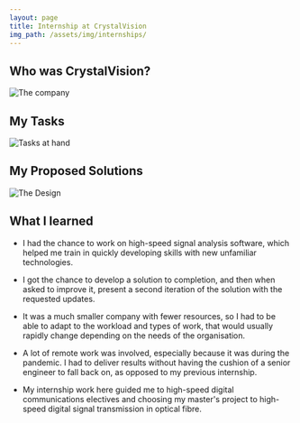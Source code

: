 ```yaml
---
layout: page
title: Internship at CrystalVision
img_path: /assets/img/internships/
---
```


## Who was CrystalVision?

![The company](crystalvision1.png)

## My Tasks

![Tasks at hand](crystalvision2.png)

## My Proposed Solutions

![The Design](crystalvision3.png)

## What I learned

* I had the chance to work on high-speed signal analysis software, which helped me train in quickly developing skills with new unfamiliar technologies.

* I got the chance to develop a solution to completion, and then when asked to improve it, present a second iteration of the solution with the requested updates.

* It was a much smaller company with fewer resources, so I had to be able to adapt to the workload and types of work, that would usually rapidly change depending on the needs of the organisation.

* A lot of remote work was involved, especially because it was during the pandemic.
I had to deliver results without having the cushion of a senior engineer to fall back on, as opposed to my previous internship.

* My internship work here guided me to high-speed digital communications electives and choosing my master's project to high-speed digital signal transmission in optical fibre.